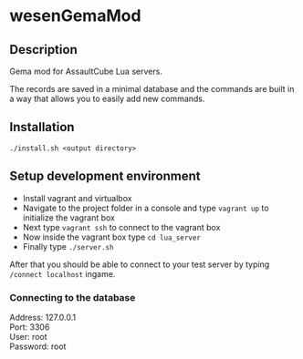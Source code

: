 wesenGemaMod
============

Description
-----------

Gema mod for AssaultCube Lua servers.

The records are saved in a minimal database and the commands are built in a way that allows you to easily add new commands.


Installation
------------

````./install.sh <output directory>````


Setup development environment
-----------------------------

* Install vagrant and virtualbox
* Navigate to the project folder in a console and type ````vagrant up```` to initialize the vagrant box
* Next type ````vagrant ssh```` to connect to the vagrant box
* Now inside the vagrant box type ````cd lua_server````
* Finally type ````./server.sh````

After that you should be able to connect to your test server by typing ````/connect localhost```` ingame.

### Connecting to the database ###

Address: 127.0.0.1  
Port: 3306  
User: root  
Password: root
